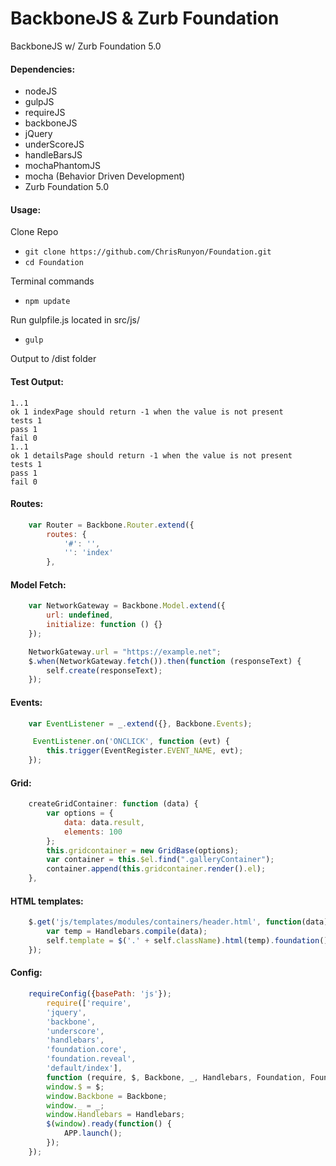 # BackboneJS & Zurb Foundation
BackboneJS w/ Zurb Foundation 5.0

#### Dependencies:
  * nodeJS
  * gulpJS
  * requireJS
  * backboneJS
  * jQuery
  * underScoreJS
  * handleBarsJS
  * mochaPhantomJS
  * mocha (Behavior Driven Development)
  * Zurb Foundation 5.0
  
#### Usage:
  Clone Repo

  * ``` git clone https://github.com/ChrisRunyon/Foundation.git ```
  * ``` cd Foundation ```

  Terminal commands
  
  * ``` npm update ```
  
  Run gulpfile.js located in src/js/
  
  * ``` gulp ```
  
  Output to /dist folder
  
#### Test Output:
	1..1
	ok 1 indexPage should return -1 when the value is not present
	tests 1
	pass 1
	fail 0
	1..1
	ok 1 detailsPage should return -1 when the value is not present
	tests 1
	pass 1
	fail 0

#### Routes:
``` javascript
	var Router = Backbone.Router.extend({
        routes: {
            '#': '',
            '': 'index'
        },
```
#### Model Fetch:
``` javascript
	var NetworkGateway = Backbone.Model.extend({
        url: undefined,
        initialize: function () {}
    });

    NetworkGateway.url = "https://example.net";
    $.when(NetworkGateway.fetch()).then(function (responseText) {
        self.create(responseText);
    });
```
#### Events:
``` javascript
	var EventListener = _.extend({}, Backbone.Events);

	 EventListener.on('ONCLICK', function (evt) {
        this.trigger(EventRegister.EVENT_NAME, evt);
    });
```
#### Grid: 
``` javascript
	createGridContainer: function (data) {
        var options = {
            data: data.result,
            elements: 100
        };
        this.gridcontainer = new GridBase(options);
        var container = this.$el.find(".galleryContainer");
        container.append(this.gridcontainer.render().el);
    },
``` 
#### HTML templates:
``` javascript
	$.get('js/templates/modules/containers/header.html', function(data) {
        var temp = Handlebars.compile(data);
        self.template = $('.' + self.className).html(temp).foundation();
    });
```
#### Config:
``` javascript
	requireConfig({basePath: 'js'});
        require(['require',
        'jquery',
        'backbone',
        'underscore',
        'handlebars',
        'foundation.core',
        'foundation.reveal',
        'default/index'],
        function (require, $, Backbone, _, Handlebars, Foundation, FoundationReveal, APP) {
        window.$ = $;
        window.Backbone = Backbone;
        window._ = _;
        window.Handlebars = Handlebars;
        $(window).ready(function() {
            APP.launch();
        });
    });
```
